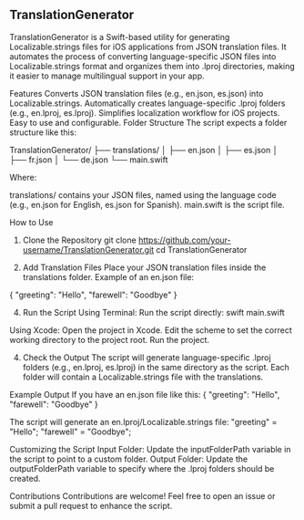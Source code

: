 ## TranslationGenerator
TranslationGenerator is a Swift-based utility for generating Localizable.strings files for iOS applications from JSON translation files. It automates the process of converting language-specific JSON files into Localizable.strings format and organizes them into .lproj directories, making it easier to manage multilingual support in your app.

Features
Converts JSON translation files (e.g., en.json, es.json) into Localizable.strings.
Automatically creates language-specific .lproj folders (e.g., en.lproj, es.lproj).
Simplifies localization workflow for iOS projects.
Easy to use and configurable.
Folder Structure
The script expects a folder structure like this:

TranslationGenerator/
├── translations/
│   ├── en.json
│   ├── es.json
│   ├── fr.json
│   └── de.json
└── main.swift

Where:

translations/ contains your JSON files, named using the language code (e.g., en.json for English, es.json for Spanish).
main.swift is the script file.

How to Use
1. Clone the Repository
git clone https://github.com/your-username/TranslationGenerator.git
cd TranslationGenerator

3. Add Translation Files
Place your JSON translation files inside the translations folder. Example of an en.json file:

{
  "greeting": "Hello",
  "farewell": "Goodbye"
}

4. Run the Script
Using Terminal: Run the script directly:
swift main.swift

Using Xcode:
Open the project in Xcode.
Edit the scheme to set the correct working directory to the project root.
Run the project.

4. Check the Output
The script will generate language-specific .lproj folders (e.g., en.lproj, es.lproj) in the same directory as the script. Each folder will contain a Localizable.strings file with the translations.

Example Output
If you have an en.json file like this:
{
  "greeting": "Hello",
  "farewell": "Goodbye"
}

The script will generate an en.lproj/Localizable.strings file:
"greeting" = "Hello";
"farewell" = "Goodbye";

Customizing the Script
Input Folder: Update the inputFolderPath variable in the script to point to a custom folder.
Output Folder: Update the outputFolderPath variable to specify where the .lproj folders should be created.

Contributions
Contributions are welcome! Feel free to open an issue or submit a pull request to enhance the script.
